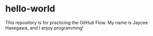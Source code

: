 # hello-world
This repository is for practicing the GitHub Flow.
My name is Jaycee Hasegawa, and I enjoy programming!
